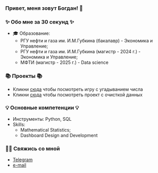 ### Привет, меня зовут Богдан! 👋

### ✨ Обо мне за 30 секунд ✨ 
* 🎓 Образование:
  - РГУ нефти и газа им. И.М.Губкина (бакалавр) - Экономика и Управление;
  - РГУ нефти и газа им. И.М.Губкина (магистр - 2024 г.) - Экономика и Управление;
  - МФТИ (магистр - 2025 г.) - Data science


### 📚 Проекты 📚

* Кликни [сюда](https://github.com/BogdanTanchuk/sf_data_science/tree/test) чтобы посмотреть игру с угадыванием числа
* Кликни [сюда](https://github.com/BogdanTanchuk/DataCleaningProject) чтобы посмотреть проект с очисткой данных

### 💡 Основные компетенции 💡
- Инструменты: Python, SQL
- Skills: 
    * Mathematical Statistics;
    * Dashboard Design and Development

### 🙌🏻 Свяжись со мной
- [Telegram](https://t.me/svyaz_1)
- [e-mail](mailto:bogdan.tanchuk@inbox.ru)
